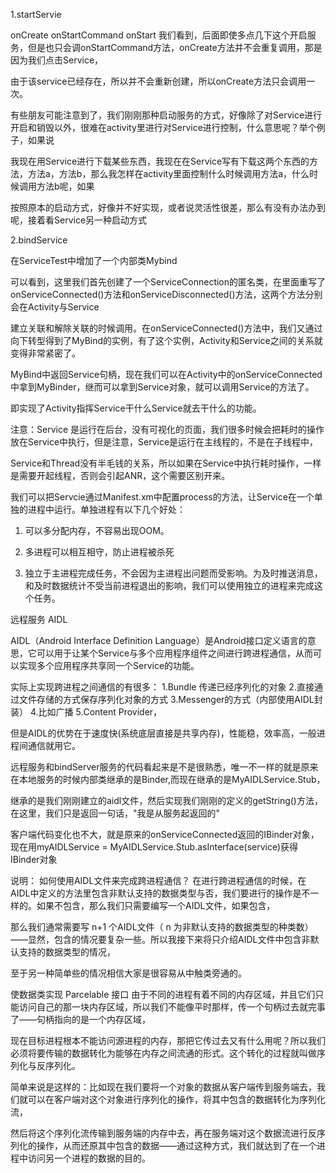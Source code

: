 1.startServie
  
  onCreate onStartCommand onStart 
  我们看到，后面即使多点几下这个开启服务，但是也只会调onStartCommand方法，onCreate方法并不会重复调用，那是因为我们点击Service，
  
  由于该service已经存在，所以并不会重新创建，所以onCreate方法只会调用一次。
  
  有些朋友可能注意到了，我们刚刚那种启动服务的方式，好像除了对Service进行开启和销毁以外，很难在activity里进行对Service进行控制，什么意思呢？举个例子，如果说
  
我现在用Service进行下载某些东西，我现在在Service写有下载这两个东西的方法，方法a，方法b，那么我怎样在activity里面控制什么时候调用方法a，什么时候调用方法b呢，如果

按照原本的启动方式，好像并不好实现，或者说灵活性很差，那么有没有办法办到呢，接着看Service另一种启动方式

2.bindService

在ServiceTest中增加了一个内部类Mybind

可以看到，这里我们首先创建了一个ServiceConnection的匿名类，在里面重写了onServiceConnected()方法和onServiceDisconnected()方法，这两个方法分别会在Activity与Service

建立关联和解除关联的时候调用。在onServiceConnected()方法中，我们又通过向下转型得到了MyBind的实例，有了这个实例，Activity和Service之间的关系就变得非常紧密了。

MyBind中返回Service句柄，现在我们可以在Activity中的onServiceConnected中拿到MyBinder，继而可以拿到Service对象，就可以调用Service的方法了。

即实现了Activity指挥Service干什么Service就去干什么的功能。

注意：Service 是运行在后台，没有可视化的页面，我们很多时候会把耗时的操作放在Service中执行，但是注意，Service是运行在主线程的，不是在子线程中，

Service和Thread没有半毛钱的关系，所以如果在Service中执行耗时操作，一样是需要开起线程，否则会引起ANR，这个需要区别开来。

我们可以把Servcie通过Manifest.xm中配置process的方法，让Service在一个单独的进程中运行。单独进程有以下几个好处：

1. 可以多分配内存，不容易出现OOM。

2. 多进程可以相互相守，防止进程被杀死

3. 独立于主进程完成任务，不会因为主进程出问题而受影响。为及时推送消息，和及时数据统计不受当前进程退出的影响，我们可以使用独立的进程来完成这个任务。


远程服务 AIDL

AIDL（Android Interface Definition Language）是Android接口定义语言的意思，它可以用于让某个Service与多个应用程序组件之间进行跨进程通信，从而可以实现多个应用程序共享同一个Service的功能。

实际上实现跨进程之间通信的有很多： 
   1.Bundle 传递已经序列化的对象
   2.直接通过文件存储的方式保存序列化对象的方式
   3.Messenger的方式（内部使用AIDL封装）
   4.比如广播
   5.Content Provider，
   
  但是AIDL的优势在于速度快(系统底层直接是共享内存)，性能稳，效率高，一般进程间通信就用它。
  
远程服务和bindServer服务的代码看起来是不是很熟悉，唯一不一样的就是原来在本地服务的时候内部类继承的是Binder,而现在继承的是MyAIDLService.Stub，

继承的是我们刚刚建立的aidl文件，然后实现我们刚刚的定义的getString()方法，在这里，我们只是返回一句话，"我是从服务起返回的"

客户端代码变化也不大，就是原来的onServiceConnected返回的IBinder对象，现在用myAIDLService = MyAIDLService.Stub.asInterface(service)获得IBinder对象


说明：
如何使用AIDL文件来完成跨进程通信？
在进行跨进程通信的时候，在AIDL中定义的方法里包含非默认支持的数据类型与否，我们要进行的操作是不一样的。如果不包含，那么我们只需要编写一个AIDL文件，如果包含，

那么我们通常需要写 n+1 个AIDL文件（ n 为非默认支持的数据类型的种类数）——显然，包含的情况要复杂一些。所以我接下来将只介绍AIDL文件中包含非默认支持的数据类型的情况，

至于另一种简单些的情况相信大家是很容易从中触类旁通的。

使数据类实现 Parcelable 接口
由于不同的进程有着不同的内存区域，并且它们只能访问自己的那一块内存区域，所以我们不能像平时那样，传一个句柄过去就完事了——句柄指向的是一个内存区域，

现在目标进程根本不能访问源进程的内存，那把它传过去又有什么用呢？所以我们必须将要传输的数据转化为能够在内存之间流通的形式。这个转化的过程就叫做序列化与反序列化。

简单来说是这样的：比如现在我们要将一个对象的数据从客户端传到服务端去，我们就可以在客户端对这个对象进行序列化的操作，将其中包含的数据转化为序列化流，

然后将这个序列化流传输到服务端的内存中去，再在服务端对这个数据流进行反序列化的操作，从而还原其中包含的数据——通过这种方式，我们就达到了在一个进程中访问另一个进程的数据的目的。
   